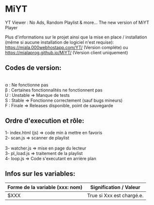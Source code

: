 # MiYT
YT Viewer : No Ads, Random Playlist &amp; more... The new version of MiYT Player

Plus d'informations sur le projet ainsi que la mise en place / installation (même si aucune installation de logiciel n'est requise): 
    https://miala.000webhostapp.com/YT/ (Version complète)
        ou
    https://mialaprog.github.io/MiYT/ (Version client uniquement)

## Codes de version:
<br>α : Ne fonctionne pas
<br>β : Certaines fonctionnalités ne fonctionnent pas 
<br>U : Unstable => Manque de tests 
<br>S : Stable => Fonctionne correctement (sauf bugs mineurs)
<br>F : Finale => Releases disponible, point de sauvegarde

## Ordre d'execution et rôle:
1- index.html (js) => code min à mettre en favoris <br>
2- scan.js => scanner de playlist<br>
<br>
3- watcher.js => mise en page du lecteur<br>
3- pl_load.js => traitement de la playlist<br>
4- loop.js => Code s'executant en arrière plan<br>

## Infos sur les variables:
Forme de la variable (xxx: nom) | Signification / Valeur
 --- | --- 
$XXX | True si Xxx est chargé.e.